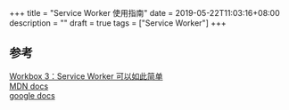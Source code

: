 +++
title = "Service Worker 使用指南"
date = 2019-05-22T11:03:16+08:00
description = ""
draft = true
tags = ["Service Worker"]
+++

## 参考

[Workbox 3：Service Worker 可以如此简单](http://taobaofed.org/blog/2018/08/08/workbox3/)<br>
[MDN docs](https://developer.mozilla.org/zh-CN/docs/Web/API/Service_Worker_API)<br>
[google docs](https://developers.google.com/web/fundamentals/primers/service-workers/)<br>